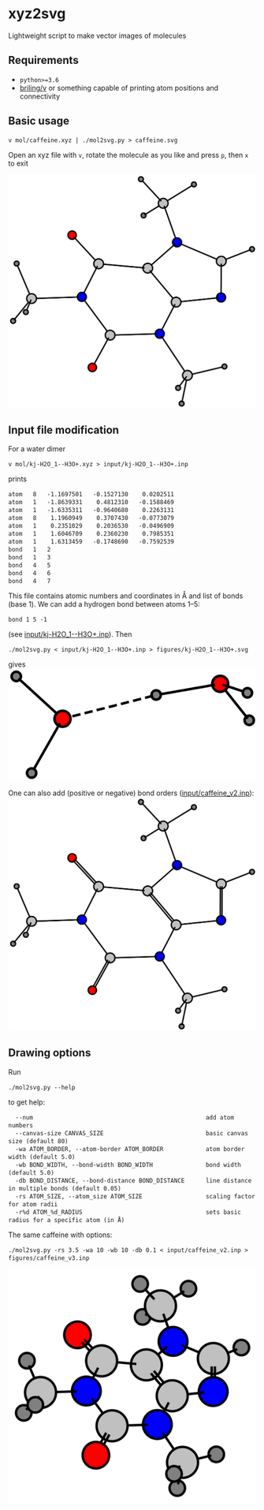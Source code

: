 # xyz2svg

Lightweight script to make vector images of molecules

## Requirements
- `python>=3.6`
- [briling/v](https://github.com/briling/v) or something capable of printing atom positions and connectivity


## Basic usage

```
v mol/caffeine.xyz | ./mol2svg.py > caffeine.svg
```
Open an xyz file with `v`, rotate the molecule as you like and press `p`, then `x` to exit

![vector balls-and-sticks image of caffeine](figures/caffeine.svg)

## Input file modification
For a water dimer
```
v mol/kj-H2O_1--H3O+.xyz > input/kj-H2O_1--H3O+.inp
```
prints
```
atom   8   -1.1697501   -0.1527130    0.0202511
atom   1   -1.8639331    0.4812310   -0.1588469
atom   1   -1.6335311   -0.9640680    0.2263131
atom   8    1.1960949    0.3707430   -0.0773079
atom   1    0.2351029    0.2036530   -0.0496909
atom   1    1.6046709    0.2360230    0.7985351
atom   1    1.6313459   -0.1748690   -0.7592539
bond   1   2
bond   1   3
bond   4   5
bond   4   6
bond   4   7
```
This file contains atomic numbers and coordinates in Å and list of bonds (base 1).
We can add a hydrogen bond between atoms 1–5:
```
bond 1 5 -1
```
(see [input/kj-H2O_1--H3O+.inp](input/kj-H2O_1--H3O+.inp)). Then 
```
./mol2svg.py < input/kj-H2O_1--H3O+.inp > figures/kj-H2O_1--H3O+.svg
```
gives<br>
![vector balls-and-sticks image of a water dimer](figures/kj-H2O_1--H3O+.svg)

One can also add (positive or negative) bond orders ([input/caffeine_v2.inp](input/caffeine_v2.inp)):
![vector balls-and-sticks image of caffeine with double bonds](figures/caffeine_v2.svg)

## Drawing options

Run 
```
./mol2svg.py --help
```
to get help:
```
  --num                                                 add atom numbers
  --canvas-size CANVAS_SIZE                             basic canvas size (default 80)
  -wa ATOM_BORDER, --atom-border ATOM_BORDER            atom border width (default 5.0)
  -wb BOND_WIDTH, --bond-width BOND_WIDTH               bond width (default 5.0)
  -db BOND_DISTANCE, --bond-distance BOND_DISTANCE      line distance in multiple bonds (default 0.05)
  -rs ATOM_SIZE, --atom_size ATOM_SIZE                  scaling factor for atom radii
  -r%d ATOM_%d_RADIUS                                   sets basic radius for a specific atom (in Å)
```
The same caffeine with options:
```
./mol2svg.py -rs 3.5 -wa 10 -wb 10 -db 0.1 < input/caffeine_v2.inp > figures/caffeine_v3.inp
```
![vector balls-and-sticks image of caffeine with double bonds and looks nice](figures/caffeine_v3.svg)
